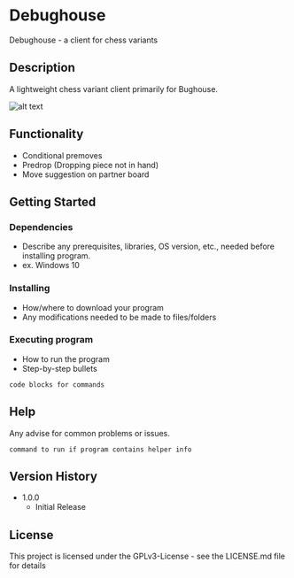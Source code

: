 # Debughouse

Debughouse - a client for chess variants

## Description

A lightweight chess variant client primarily for Bughouse. 

![alt text](https://user-images.githubusercontent.com/124148472/217779016-607d9469-bc14-40ff-88f4-3b11e67d16cd.png)

## Functionality

* Conditional premoves
* Predrop (Dropping piece not in hand) 
* Move suggestion on partner board

## Getting Started

### Dependencies

* Describe any prerequisites, libraries, OS version, etc., needed before installing program.
* ex. Windows 10

### Installing

* How/where to download your program
* Any modifications needed to be made to files/folders

### Executing program

* How to run the program
* Step-by-step bullets
```
code blocks for commands
```

## Help

Any advise for common problems or issues.
```
command to run if program contains helper info
```

## Version History

* 1.0.0
    * Initial Release

## License

This project is licensed under the GPLv3-License - see the LICENSE.md file for details

